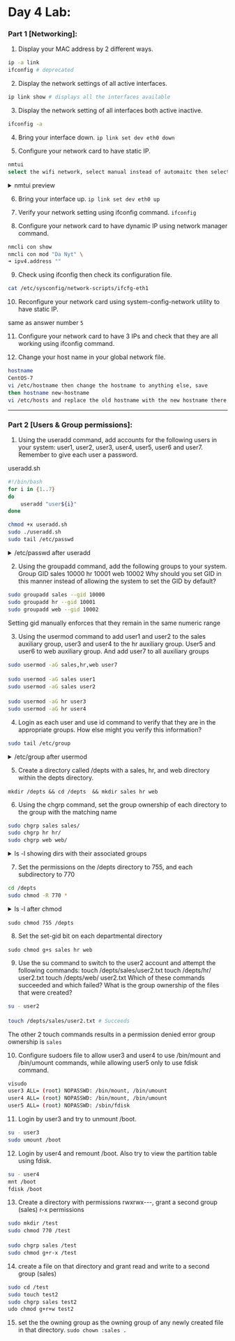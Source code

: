 # Day 4 Lab: 

### Part 1 [Networking]:

1. Display your MAC address by 2 different ways.

```bash
ip -a link
ifconfig # deprecated
```

2. Display the network settings of all active interfaces.

```bash
ip link show # displays all the interfaces available
```

3. Display the network setting of all interfaces both active inactive.

```bash
ifconfig -a
```

4. Bring your interface down.
`ip link set dev eth0 down`

5. Configure your network card to have static IP.

```bash
nmtui 
select the wifi network, select manual instead of automaitc then select IPV4 config and enter the address

```

<details><summary>nmtui preview</summary>
<p>

<img src="https://github.com/theJaxon/RedHatAdmin/blob/master/etc/Admin%202/day%204/Lab/Manualnmtui.png">

</p>
</details>

6. Bring your interface up.
`ip link set dev eth0 up`

7. Verify your network setting using ifconfig command.
`ifconfig`

8. Configure your network card to have dynamic IP using network manager command.

```bash
nmcli con show
nmcli con mod "Da Nyt" \
➜ ipv4.address ""

```

9. Check using ifconfig then check its configuration file.

```bash
cat /etc/sysconfig/network-scripts/ifcfg-eth1 
```

10. Reconfigure your network card using system-config-network utility to have static IP.

same as answer number `5`

11. Configure your network card to have 3 IPs and check that they are all working using ifconfig command.

12. Change your host name in your global network file.
```bash
hostname
CentOS-7
vi /etc/hostname then change the hostname to anything else, save 
then hostname new-hostname 
vi /etc/hosts and replace the old hostname with the new hostname there too
```

--- 

### Part 2 [Users & Group permissions]:

1. Using the useradd command, add accounts for the following users in your system: user1, user2, user3, user4, user5, user6 and user7. Remember to give each user a password.

useradd.sh
```bash 
#!/bin/bash
for i in {1..7}
do
    useradd "user${i}"
done
```

```bash
chmod +x useradd.sh
sudo ./useradd.sh
sudo tail /etc/passwd
```
<details><summary>/etc/passwd after useradd</summary>
<p>

<img src="https://github.com/theJaxon/RedHatAdmin/blob/master/etc/Admin%202/day%204/Lab/useradd.png">

</p>
</details>

2. Using the groupadd command, add the following groups to your system.
			Group   GID
			sales    10000
			hr       10001
			web      10002
Why should you set GID in this manner instead of allowing the system to set the GID by default?

```bash
sudo groupadd sales --gid 10000 
sudo groupadd hr --gid 10001 
sudo groupadd web --gid 10002 
```
Setting gid manually enforces that they remain in the same numeric range

3. Using the usermod command to add user1 and user2 to the sales auxiliary group, user3 and user4 to the hr auxiliary group. User5 and user6 to web auxiliary group. And add user7 to all auxiliary groups

```bash
sudo usermod -aG sales,hr,web user7

sudo usermod -aG sales user1
sudo usermod -aG sales user2

sudo usermod -aG hr user3
sudo usermod -aG hr user4
```

4. Login as each user and use id command to verify that they are in the appropriate groups. How else might you verify this information?

```bash
sudo tail /etc/group
```

<details><summary>/etc/group after usermod</summary>
<p>

<img src="https://github.com/theJaxon/RedHatAdmin/blob/master/etc/Admin%202/day%204/Lab/usermod.png">

</p>
</details>

5. Create a directory called /depts with a sales, hr, and web directory within the depts directory.

`mkdir /depts && cd /depts  && mkdir sales hr web`

6. Using the chgrp command, set the group ownership of each directory to the group with the matching name

```bash
sudo chgrp sales sales/
sudo chgrp hr hr/
sudo chgrp web web/
```

<details><summary>ls -l showing dirs with their associated groups</summary>
<p>

<img src="https://github.com/theJaxon/RedHatAdmin/blob/master/etc/Admin%202/day%204/Lab/chgrp.png">

</p>
</details>

7. Set the permissions on the /depts directory to 755, and each subdirectory to 770

```bash
cd /depts 
sudo chmod -R 770 *
```

<details><summary>ls -l after chmod</summary>
<p>

<img src="https://github.com/theJaxon/RedHatAdmin/blob/master/etc/Admin%202/day%204/Lab/chmod%20770.png">

</p>
</details>

`sudo chmod 755 /depts`

8. Set the set-gid bit on each departmental directory

`sudo chmod g+s sales hr web`

9. Use the su command to switch to the user2 account and attempt the following commands:
touch /depts/sales/user2.txt
touch /depts/hr/ user2.txt
touch /depts/web/ user2.txt
Which of these commands succeeded and which failed? 
What is the group ownership of the files that were created?

```bash
su - user2

touch /depts/sales/user2.txt # Succeeds

```

The other 2 touch commands results in a permission denied error
group ownership is `sales`

10. Configure sudoers file to allow user3 and user4 to use /bin/mount and /bin/umount commands, while allowing user5 only to use fdisk command.

```bash
visudo
user3 ALL= (root) NOPASSWD: /bin/mount, /bin/umount
user4 ALL= (root) NOPASSWD: /bin/mount, /bin/umount
user5 ALL= (root) NOPASSWD: /sbin/fdisk
```

11. Login by user3 and try to unmount /boot.
```bash
su - user3
sudo umount /boot
```

12. Login by user4 and remount /boot. Also try to view the partition table using fdisk.

```bash
su - user4
mnt /boot
fdisk /boot
```

13. Create a directory with permissions rwxrwx---, grant a second group (sales) r-x permissions

```bash
sudo mkdir /test
sudo chmod 770 /test

sudo chgrp sales /test
sudo chmod g+r-x /test
```

14. create a file on that directory and grant read and write to a second group (sales)

```bash
sudo cd /test
sudo touch test2
sudo chgrp sales test2    
udo chmod g+r+w test2   
```

15. set the the owning group as the owning group of any newly created file in that directory.
`sudo chown :sales .`

